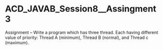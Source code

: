 # ACD_JAVAB_Session8__Assingment3
Assignment – Write a program which has three thread. Each having different value of priority: Thread A (minimum), Thread B (normal), and Thread c (maximum). 
